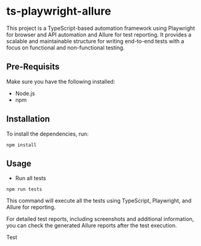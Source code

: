# ts-playwright-allure
This project is a TypeScript-based automation framework using Playwright for browser and API automation and Allure for test reporting. It provides a scalable and maintainable structure for writing end-to-end tests with a focus on functional and non-functional testing.

## Pre-Requisits
Make sure you have the following installed:
- Node.js
- npm

## Installation
To install the dependencies, run:
```
npm install
```

## Usage
- Run all tests
```
npm run tests
```
This command will execute all the tests using TypeScript, Playwright, and Allure for reporting.

For detailed test reports, including screenshots and additional information, you can check the generated Allure reports after the test execution.

Test